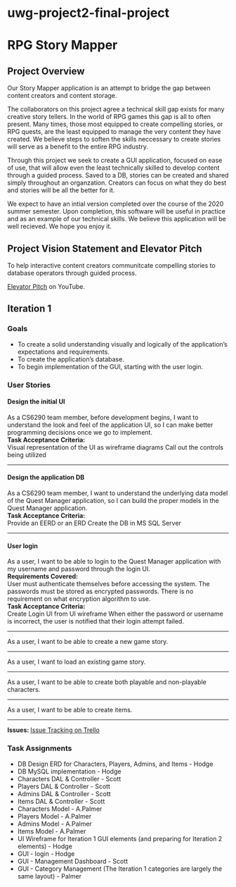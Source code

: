 # uwg-project2-final-project
<h1>RPG Story Mapper</h1>
<h2>Project Overview</h2>
<p>Our Story Mapper application is an attempt to bridge the gap between content creators and content storage.</p>

<p>The collaborators on this project agree a technical skill gap exists for many creative story tellers. In the world of RPG games this gap is all to often present. Many times, those most equipped to create compelling stories, or RPG quests, are the least equipped to manage the very content they have created. We believe steps to soften the skills neccessary to create stories will serve as a benefit to the entire RPG industry.</p>

<p>Through this project we seek to create a GUI application, focused on ease of use, that will allow even the least technically skilled to develop content through a guided process. Saved to a DB, stories can be created and shared simply throughout an organzation. Creators can focus on what they do best and stories will be all the better for it. </p>

<p>We expect to have an intial version completed over the course of the 2020 summer semester. Upon completion, this software will be useful in practice and as an example of our technical skills. We believe this application will be well recieved. We hope you enjoy it.</p>

<h2>Project Vision Statement and Elevator Pitch</h2>
<p>To help interactive content creators communitcate compelling stories to database operators through guided process.</p>
<p><a title="RPG Story Mapper Elevator Pitch on YouTube" href="https://youtu.be/LpU7UVJjGFY">Elevator Pitch</a> on YouTube.</p>
<h2>Iteration 1</h2>

<h3>Goals</h3>
<ul>
  <li>To create a solid understanding visually and logically of the application’s expectations and requirements.</li>
  <li>To create the application’s database.</li>
  <li>To begin implementation of the GUI, starting with the user login.</li>
</ul>

<h3>User Stories</h3>

<h4>Design the initial UI</h4>
<p>As a CS6290 team member, before development begins, I want to understand the look and feel of the application UI, so I can make better programming decisions once we go to implement.<br>
  <strong>Task Acceptance Criteria:</strong><br>
Visual representation of the UI as wireframe diagrams
Call out the controls being utilized</p>
<hr>

<h4>Design the application DB</h4>
<p>As a CS6290 team member, I want to understand the underlying data model of the Quest Manager application, so I can build the proper models in the Quest Manager application.<br>
  <strong>Task Acceptance Criteria:</strong><br>
Provide an EERD or an ERD
Create the DB in MS SQL Server</p>
<hr>

<h4>User login</h4>
<p>As a user, I want to be able to login to the Quest Manager application with my username and password through the login UI.<br>
  <strong>Requirements Covered:</strong><br>
User must authenticate themselves before accessing the system. The passwords must be stored as encrypted passwords. There is no requirement on what encryption algorithm to use.<br>
  <strong>Task Acceptance Criteria:</strong><br>
Create Login UI from UI wireframe
When either the password or username is incorrect, the user is notified that their login attempt failed.</p>
<hr>

<p>As a user, I want to be able to create a new game story.</p>
<hr>
<p>As a user, I want to load an existing game story.</p>
<hr>
<p>As a user, I want to be able to create both playable and non-playable characters.</p>
<hr>
<p>As a user, I want to be able to create items.</p>
<hr>
<p><strong>Issues: </strong><a target="blank" title="Track issues at Trello" href="https://trello.com/b/gGr4IUbZ/cs6920-team-project">Issue Tracking on Trello</a></p>
<h3>Task Assignments</h3>
<ul>
  <li>DB Design ERD for Characters, Players, Admins, and Items - Hodge</li>
  <li>DB MySQL implementation - Hodge</li>
  <li>Characters DAL & Controller - Scott</li>
  <li>Players DAL & Controller - Scott</li>
  <li>Admins DAL & Controller - Scott</li>
  <li>Items DAL & Controller - Scott</li>
  <li>Characters Model - A.Palmer</li>
  <li>Players Model - A.Palmer</li>
  <li>Admins Model - A.Palmer</li>
  <li>Items Model - A.Palmer</li>
  <li>UI Wireframe for Iteration 1 GUI elements (and preparing for Iteration 2 elements) - Hodge</li>
  <li>GUI - login - Hodge</li>
  <li>GUI - Management Dashboard - Scott</li>
  <li>GUI - Category Management (The Iteration 1 categories are largely the same layout) - Palmer</li>
</ul>
